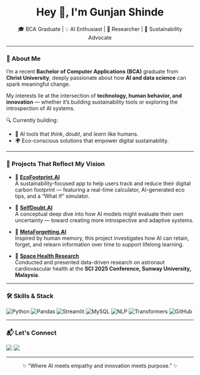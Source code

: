 <!-- Banner -->


<h1 align="center">Hey 👋, I'm Gunjan Shinde</h1>

<p align="center">
🎓 BCA Graduate | 💡 AI Enthusiast | 🧠 Researcher | 🌱 Sustainability Advocate
</p>

---

### 🚀 About Me

I’m a recent **Bachelor of Computer Applications (BCA)** graduate from **Christ University**, deeply passionate about how **AI and data science** can spark meaningful change.

My interests lie at the intersection of **technology, human behavior, and innovation** — whether it’s building sustainability tools or exploring the introspection of AI systems.

🔍 Currently building:
- 🔭 AI tools that *think*, *doubt*, and *learn* like humans.
- 🌍 Eco-conscious solutions that empower digital sustainability.

---

### 🌟 Projects That Reflect My Vision

- 🧪 **[EcoFootprint.AI](#)**  
  A sustainability-focused app to help users track and reduce their digital carbon footprint — featuring a real-time calculator, AI-generated eco tips, and a “What If” simulator.

- 🧠 **[SelfDoubt.AI](#)**  
  A conceptual deep dive into how AI models might evaluate their own uncertainty — toward creating more introspective and adaptive systems.

- 🔁 **[MetaForgetting.AI](#)**  
  Inspired by human memory, this project investigates how AI can retain, forget, and relearn information over time to support lifelong learning.

- 🧬 **[Space Health Research](#)**  
  Conducted and presented data-driven research on astronaut cardiovascular health at the **SCI 2025 Conference, Sunway University, Malaysia**.

---

### 🛠️ Skills & Stack

![Python](https://img.shields.io/badge/Python-3670A0?style=for-the-badge&logo=python&logoColor=white)
![Pandas](https://img.shields.io/badge/Pandas-150458?style=for-the-badge&logo=pandas)
![Streamlit](https://img.shields.io/badge/Streamlit-FF4B4B?style=for-the-badge&logo=streamlit&logoColor=white)
![MySQL](https://img.shields.io/badge/MySQL-005C84?style=for-the-badge&logo=mysql&logoColor=white)
![NLP](https://img.shields.io/badge/NLP-FFB6C1?style=for-the-badge)
![Transformers](https://img.shields.io/badge/Transformers-6A1B9A?style=for-the-badge)
![GitHub](https://img.shields.io/badge/GitHub-181717?style=for-the-badge&logo=github)

---

### 📬 Let's Connect

<a href="https://www.linkedin.com/in/your-profile"><img src="https://img.shields.io/badge/LinkedIn-blue?style=for-the-badge&logo=linkedin" /></a>
<a href="mailto:your.email@example.com"><img src="https://img.shields.io/badge/Email-D14836?style=for-the-badge&logo=gmail&logoColor=white" /></a>

---

<p align="center">
✨ “Where AI meets empathy and innovation meets purpose.” ✨
</p>
